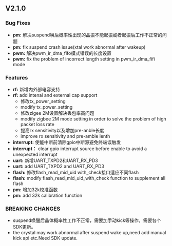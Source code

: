 ﻿## V2.1.0
### Bug Fixes

* **pm:** 解决suspend唤后概率性出现的晶振不能起振或者起振后工作不正常的问题
* **pm:** fix suspend crash issue(xtal work abnormal after wakeup)
* **pwm:** 解决pwm_ir_dma_fifo模式错误的长度设置
* **pwm:** fix the problem of incorrect length setting in pwm_ir_dma_fifi mode

 
### Features

* **rf:** 新增内外部电容支持
* **rf:** add intenal and external cap support
  - 修改tx_power_setting
  - modify tx_power_setting
  - 修改zigee 2M设置解决丢包率高问题
  - modify zigbee 2M mode setting in order to solve the problem of high packet loss rate
  - 提高rx sensitivity以及增加pre-anble长度
  - improve rx sensitivity and pre-amble lenth
* **interrupt:** 使能中断前清除gpio中断源避免终端误触发
* **interrupt：** clear gpio interrupt source before enable to avoid a unexpected interrupt
* **uart:** 新增UART_TXPD2和UART_RX_PD3
* **uart:** add UART_TXPD2 and UART_RX_PD3
* **flash:** 修改flash_read_mid_uid with_check接口适应不同flash
* **flash:** modify flash_read_mid_uid_with_check function to supplement all flash
* **pm:** 增加32k校准函数
* **pm:** add 32k calibration function


### BREAKING CHANGES
* suspend唤醒后晶体概率性工作不正常，需要加手动kick等操作，需要各个SDK更新。
* the crystal may work abnormal after suspend wake up,need add manual kick api etc.Need SDK update.




